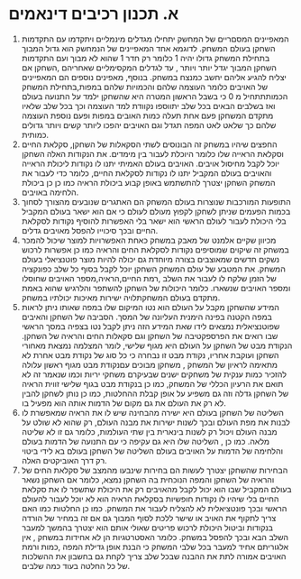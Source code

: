 # א. תכנון רכיבים דינאמים
1. המאפיינים המסםריים של המחשק יתחילו מגדלים מינמליים ויתקדמו עם התקדמות השחקן בעולם המשחק. לדוגמא אחד המאפיינים של הנמחשק הוא גדול המבוך בתחילת המשחק גדולו יהיה 1 כלומר רק חדר 1 שהוא לא מבוך ועם התקדמות השחקן המבוך יגדל יותר  ויותר , עד לגדלים המקסימליים שאחריהם ,השחקן אם יצליח להגיע אליהם יחשב כמנצח במשחק.
בנוסף,  מאפינים נוספים הם המאפיינים של האויבים כלומר העוצמה שלהם והכמויות שלהם במפות,בתחילת המשחק הכמותתתחיל מ 0 כי בשבל הראשון המטרה היא שהשחקן ילמד על התנועה בעולם ואז בשלבים הבאים בכל שלב יתווספו נקוודת למד העוצמה וכך בכל שלב שלאיו מתקדם המשחקן פעם אחת תעלה כמות האובים במפות ופעם נוספת העוצמה שלהם כך שלאט לאט המפה תגדל וגם האויבים יהפכו ליותר קשים ויותר גדולים כמותית. 
2. החפצים שיהיו במשחק זה הבונוסים לשתי הסקאלות של השחקן, סקלאת החיים וסקלאת הראייה שלו כלומר היוכלת לעבור בין מימדים. את הנקודות האלה השחקן יוכל לקבל מחיסול אויבים. האויבים בעולם האמיתי יתנו לו נקודות ליכולת הראייה והאויבים בעולם המקביל יתנו לו נקודות לסקלאת החיים, כלומר כדי לעבור את המשחק השחקן יצטרך להתשתמש באופן קבוע ביכולת הראיה כמו כן כן ביכולת הלחימה באויבים.
3. התופעות המורכבות שנוצרות בעולם המשחק הם האתגרים שנובעים מהצורך לסחוך בכמות הפעמים שניתן לשחקן לקפוץ מעולם לעולם כי אם הוא ישאר בעולם המקביל בלי היכולת לעבור לעולם הראשי הוא ישאר בלי האפשרות להוסיף נקודות לסקלאת החיים ובכך סיכוייו להפסל מאויבים גדלים.
4.  מכיוון שקיים אלמנט של מאבק  במשחק כאחת האפשרויות למוצר שיכול להמכר במשחק זה שיקוים שמוסיפים נקודות לסקלאת החים והראיה כמו כן אפשרות לרכוש נשקים חדשים שמאוצבים בצורה מיוחדת גם יכולה להיות מוצר פוטנציאלי בעולם המשחק. את המטבע של עולם המשחק השחקן יוכל לקבל בסוף כל שלב כפונקציה של הזמן שלקח לו לעבור את השלב ,רמת החיים,הראיה,מספר האויבים שחוסלו ומספר האויבים שנשארו. כלומר היכולות של השחקן להשתפר והלרגיש שהוא באמת מתקדם בעולם המשחקתלויה ישירות מאיכות יכולתיו במשחק.
5. המידע שהשחקן מקבל על העולם הוא נטו המיקום שלו במפה  שאותו ניתן לראות במפה הקטנה בפינה הימנית העליונה של המסך. הסביבה של השחקן והאיבים שפוטנציאלית נמצאים לידו שאת המידע הזה ניתן לקבל נטו בצפיה במסך הראשי שבו רואים את הפרספקטיבה של השחקן וגם סקאלות החים והראיה של השחקן. הנקודת מבט של השחקן על העולם היא מגוף שלישי, לומר המצלמה נמצאת מאחורי השחקן ועוקבת אחריו,  נקודת מבט זו נבחרה כי כל סוג של נקודת מבט אחרת לא מתאימה לראיון של המשחק , משחקן מבוכים עםנקודת מבט מגוף ראשון עלולה להזכיר כמות ענקית של משחקים ישנים שבעיקרם משחקי יריות וכמו שנאמר זה לא תואם את הרעיון הכללי של המשחק, כמו כן בנקודת מבט בגוף שלישי זווית הראיה של השחקן גדלה וזה גם משפיע על אופן קבלת ההחלטות, כמו כן נותן לשחקן להבין לא רק את העולם את גם מקום של הדמות אותה הוא מפעיל בו.
6. השליטה של השחקן בעולם היא ישירה מהבחינה שיש לו את הראיה שמאפשרת לו לבנות את מפת העולם ובכך לשנות ישירות את מבנה העולם, רק שהוא לא שולט על מבנה העולם ויכול רק לשנות בינארית בין שתי העולמות, כלומר גם זו לא שליטה מלאה. כמו כן , השליטה שלו היא גם עקיפה כי עם התנועה של הדמות בעולם והלחימה של הדמות על האויבים בעולם השליטה של השחקן בעולם  בא לידי ביטוי רק דרך האוביקטים האלה.
7. הבחירות שהשחקן יצטרך לעשות הם בחירות שינבעו מהמצב של סקלאת החים של והראיה של השחקן והמפה הנוכחית בה השחקן נמצא, כלומר אם השחקן נשאר בעולם המקביל שבו הוא יכול לקבל מהאויבים רק את היכולת שתשפר לו את סקלאת החיים בלי שיהיו לו נקודות חופשיות בסקלאת הראיה הוא לא יוכל לעבור להעולם הראשי ובכך פונטציאלית לא להצליח לעבור את המשחק. כמו כן  החלטות כמו האם צריך לתקוף את האויב או שישר ללכת לסוף המבוך גם אם זה במחיר של הורדה בנקודות וביטול היכולת לרכוש פריטים שאולי אותם הוא יצטרך בהמשך למעבר השלב הבא ובכך להפסל במשחק. כלומר האסטרטגיות הן לא אחידות במשחק , אין אלגוריתם אחיד למעבר בכל שלבי המשחק כי הבנת אופן גדילת המפה ,כמות ורמת האויבים אמורה לתת את ההבנה שבכל שלב צריך לקחת גם בחשבון את ההשלכות של כל החלטה בעוד כמה שלבים. 
